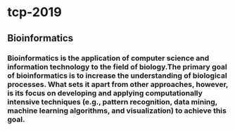 # tcp-2019
## Bioinformatics
### Bioinformatics is the application of computer science and information technology to the field of biology.The primary goal of bioinformatics is to increase the understanding of biological processes. What sets it apart from other approaches, however, is its focus on developing and applying computationally intensive techniques (e.g., pattern recognition, data mining, machine learning algorithms, and visualization) to achieve this goal.
